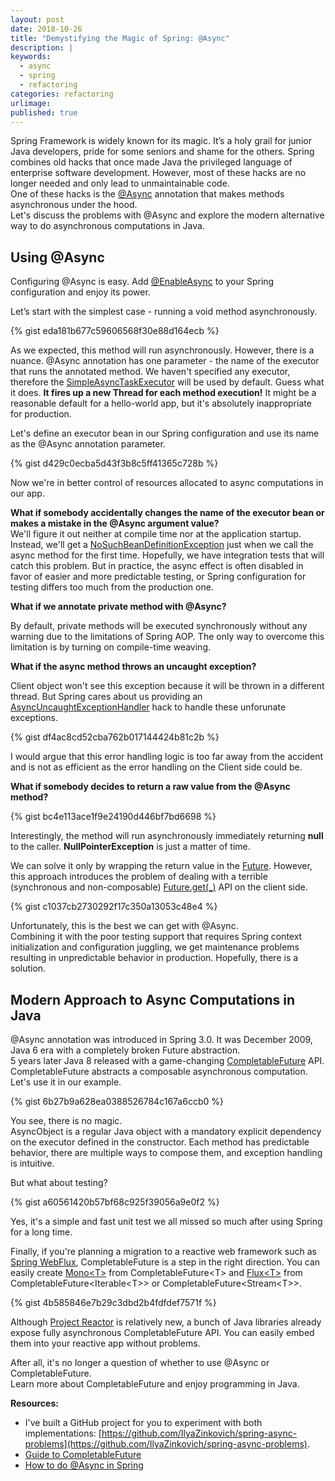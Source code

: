 ```yaml
---
layout: post
date: 2018-10-26
title: "Demystifying the Magic of Spring: @Async"
description: |
keywords:
  - async
  - spring
  - refactoring
categories: refactoring
urlimage: 
published: true
---
```


Spring Framework is widely known for its magic. It’s a holy grail for junior Java developers, pride for some seniors and shame for the others. Spring combines old hacks that once made Java the privileged language of enterprise software development. However, most of these hacks are no longer needed and only lead to unmaintainable code.  
One of these hacks is the [@Async](https://docs.spring.io/spring/docs/current/javadoc-api/org/springframework/scheduling/annotation/Async.html) annotation that makes methods asynchronous under the hood.  
Let's discuss the problems with @Async and explore the modern alternative way to do asynchronous computations in Java.

<!--more-->

## Using @Async

Configuring @Async is easy. Add [@EnableAsync](https://docs.spring.io/spring-framework/docs/current/javadoc-api/org/springframework/scheduling/annotation/EnableAsync.html) to your Spring configuration and enjoy its power.  

Let’s start with the simplest case - running a void method asynchronously.  

{% gist eda181b677c59606568f30e88d164ecb %}

As we expected, this method will run asynchronously. However, there is a nuance. @Async annotation has one parameter - the name of the executor that runs the annotated method. We haven't specified any executor, therefore the [SimpleAsyncTaskExecutor](https://docs.spring.io/spring-framework/docs/current/javadoc-api/org/springframework/core/task/SimpleAsyncTaskExecutor.html) will be used by default. Guess what it does. **It fires up a new Thread for each method execution!** It might be a reasonable default for a hello-world app, but it's absolutely inappropriate for production.

Let's define an executor bean in our Spring configuration and use its name as the @Async annotation parameter.

{% gist d429c0ecba5d43f3b8c5ff41365c728b %}

Now we're in better control of resources allocated to async computations in our app.  

**What if somebody accidentally changes the name of the executor bean or makes a mistake in the @Async argument value?**  
We'll figure it out neither at compile time nor at the application startup. Instead, we'll get a [NoSuchBeanDefinitionException](https://docs.spring.io/spring/docs/current/javadoc-api/org/springframework/beans/factory/NoSuchBeanDefinitionException.html) just when we call the async method for the first time. Hopefully, we have integration tests that will catch this problem. But in practice, the async effect is often disabled in favor of easier and more predictable testing, or Spring configuration for testing differs too much from the production one.

**What if we annotate private method with @Async?**  

By default, private methods will be executed synchronously without any warning due to the limitations of Spring AOP.
The only way to overcome this limitation is by turning on compile-time weaving.  

**What if the async method throws an uncaught exception?**  

Client object won't see this exception because it will be thrown in a different thread. But Spring cares about us providing an [AsyncUncaughtExceptionHandler](https://docs.spring.io/spring/docs/current/javadoc-api/org/springframework/aop/interceptor/AsyncUncaughtExceptionHandler.html) hack to handle these unforunate exceptions.  

{% gist df4ac8cd52cba762b017144424b81c2b %}

I would argue that this error handling logic is too far away from the accident and is not as efficient as the error handling on the Client side could be.  

**What if somebody decides to return a raw value from the @Async method?**  

{% gist bc4e113ace1f9e24190d446bf7bd6698 %}

Interestingly, the method will run asynchronously immediately returning **null** to the caller. **NullPointerException** is just a matter of time.

We can solve it only by wrapping the return value in the [Future](https://docs.oracle.com/javase/7/docs/api/java/util/concurrent/Future.html). However, this approach introduces the problem of dealing with a terrible (synchronous and non-composable) [Future.get(_)](https://docs.oracle.com/javase/7/docs/api/java/util/concurrent/Future.html#get()) API on the client side.

{% gist c1037cb2730292f17c350a13053c48e4 %}

Unfortunately, this is the best we can get with @Async.  
Combining it with the poor testing support that requires Spring context initialization and configuration juggling, we get maintenance problems resulting in unpredictable behavior in production.
Hopefully, there is a solution.  

## Modern Approach to Async Computations in Java

@Async annotation was introduced in Spring 3.0. It was December 2009, Java 6 era with a completely broken Future abstraction.  
5 years later Java 8 released with a game-changing [CompletableFuture](https://docs.oracle.com/javase/8/docs/api/java/util/concurrent/CompletableFuture.html) API.  
CompletableFuture abstracts a composable asynchronous computation. Let's use it in our example.

{% gist 6b27b9a628ea0388526784c167a6ccb0 %}

You see, there is no magic.  
AsyncObject is a regular Java object with a mandatory explicit dependency on the executor defined in the constructor. Each method has predictable behavior, there are multiple ways to compose them, and exception handling is intuitive.  

But what about testing?  

{% gist a60561420b57bf68c925f39056a9e0f2 %}

Yes, it's a simple and fast unit test we all missed so much after using Spring for a long time.  

Finally, if you're planning a migration to a reactive web framework such as [Spring WebFlux](https://docs.spring.io/spring/docs/current/spring-framework-reference/web-reactive.html), CompletableFuture is a step in the right direction. You can easily create [Mono&lt;T&gt;](https://projectreactor.io/docs/core/release/api/reactor/core/publisher/Mono.html) from CompletableFuture&lt;T&gt; and [Flux&lt;T&gt;](https://projectreactor.io/docs/core/release/api/reactor/core/publisher/Flux.html) from CompletableFuture<Iterable&lt;T&gt;> or CompletableFuture<Stream&lt;T&gt;>.  

{% gist 4b585846e7b29c3dbd2b4fdfdef7571f %}

Although [Project Reactor](https://projectreactor.io/) is relatively new, a bunch of Java libraries already expose fully asynchronous CompletableFuture API. You can easily embed them into your reactive app without problems.

After all, it's no longer a question of whether to use @Async or CompletableFuture.  
Learn more about CompletableFuture and enjoy programming in Java.

**Resources:**
- I've built a GitHub project for you to experiment with both implementations: [https://github.com/IlyaZinkovich/spring-async-problems](https://github.com/IlyaZinkovich/spring-async-problems).
- [Guide to CompletableFuture](https://www.baeldung.com/java-completablefuture)
- [How to do @Async in Spring](https://www.baeldung.com/spring-async)
